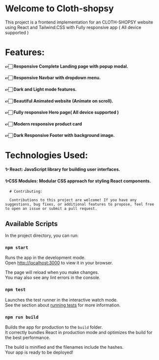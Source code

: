 # Welcome to Cloth-shopsy

This project is a frontend implementation for an CLOTH-SHOPSY website using React and Tailwind.CSS with Fully responsive app ( All device supported )


# Features:

  <div>
    <h4>  👉🏻 Responsive Complete Landing page with popup modal.</h4>
    <h4> 👉🏻 Responsive Navbar with dropdown menu.</h4>
    <h4> 👉🏻 Dark and Light mode features.</h4>
    <h4>👉🏻 Beautiful Animated website (Animate on scroll).</h4>
    <h4>👉🏻 Fully responsive Hero page( All device supported )</h4>
    <h4> 👉🏻 Modern responsive product card</h4>
    <h4>👉🏻 Dark Responsive Footer with background image.</h4>
  </div>


  # Technologies Used:

  <div>
    <h4> ✨ React: JavaScript library for building user interfaces.</h4>
    <h4>✨CSS Modules: Modular CSS approach for styling React components.</h4>
    
  </div>


      # Contributing:

      Contributions to this project are welcome! If you have any suggestions, bug fixes, or additional features to propose, feel free to open an issue or submit a pull request.
    
            
## Available Scripts

In the project directory, you can run:

### `npm start`

Runs the app in the development mode.\
Open [http://localhost:3000](http://localhost:3000) to view it in your browser.

The page will reload when you make changes.\
You may also see any lint errors in the console.

### `npm test`

Launches the test runner in the interactive watch mode.\
See the section about [running tests](https://facebook.github.io/create-react-app/docs/running-tests) for more information.

### `npm run build`

Builds the app for production to the `build` folder.\
It correctly bundles React in production mode and optimizes the build for the best performance.

The build is minified and the filenames include the hashes.\
Your app is ready to be deployed!


